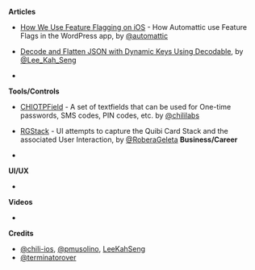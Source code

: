 
**Articles**

* [How We Use Feature Flagging on iOS](https://mobile.blog/2020/05/29/how-we-use-feature-flagging-on-ios/) - How Automattic use Feature Flags in the WordPress app, by [@automattic](https://twitter.com/automattic)

* [Decode and Flatten JSON with Dynamic Keys Using Decodable](https://swiftsenpai.com/swift/decode-dynamic-keys-json/), by [@Lee_Kah_Seng](https://twitter.com/Lee_Kah_Seng)

*

**Tools/Controls**

* [CHIOTPField](https://github.com/ChiliLabs/CHIOTPField) - A set of textfields that can be used for One-time passwords, SMS codes, PIN codes, etc. by [@chililabs](https://github.com/ChiliLabs)

* [RGStack](https://github.com/terminatorover/RGStack) - UI attempts to capture the Quibi Card Stack and the associated User Interaction, by [@RoberaGeleta](https://twitter.com/RoberaGeleta)
**Business/Career**

*

**UI/UX**

*

**Videos**

* 

**Credits**

* [@chili-ios](https://github.com/chili-ios), [@pmusolino](https://github.com/pmusolino), [LeeKahSeng](https://github.com/LeeKahSeng)
* [@terminatorover](https://github.com/terminatorover)

